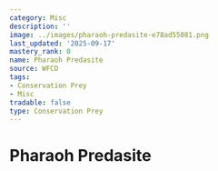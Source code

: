 ```yaml
---
category: Misc
description: ''
image: ../images/pharaoh-predasite-e78ad55081.png
last_updated: '2025-09-17'
mastery_rank: 0
name: Pharaoh Predasite
source: WFCD
tags:
- Conservation Prey
- Misc
tradable: false
type: Conservation Prey
---
```


# Pharaoh Predasite

